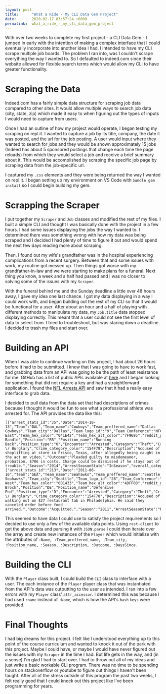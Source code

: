 ```yaml
---
layout: post
title:      "What a Ride - My CLI Data Gem Project"
date:       2020-02-17 03:57:24 +0000
permalink:  what_a_ride_-_my_cli_data_gem_project
---
```



With over two weeks to complete my first project - a CLI Data Gem - I jumped in early with the intention of making a complex interface that I could eventually incorporate into another idea I had. I intended to have my CLI scrape multiple job boards. The problem I ran into, was I couldn't scrape everything the way I wanted to. So I defaulted to indeed.com since their website allowed for flexible search terms which would allow my CLI to have greater functionality.

# Scraping the Data
Indeed.com has a fairly simple data structure for scraping job data compared to other sites. It would allow multiple ways to search job data (city, state, zip) which made it easy to when figuring out the types of inputs I would need to capture from users.

Once I had an outline of how my project would operate, I began testing my scraping on repl.it. I wanted to capture a job by its title, company, the date it was posted, and the url for the job posting. A user would input where they wanted to search for jobs and they would be shown approximately 15 jobs (Indeed has about 5 sponsored postings that change each time the page reloads) from which they would select a job and receive a brief summary about it. This would be accomplished by scraping the specific job page by scraping data from the job-specific url.

I captured my `.css` elements and they were being returned the way I wanted on repl.it. I began setting up my environment on VS Code with `bundle gem install` so I could begin building my gem. 

# Scrapping the Scraper
I put together my `Scraper` and `Job` classes and modified the rest of my files. I built a simple CLI and thought I was basically done with the project in a few hours. I had some issues displaying the jobs the way I wanted to. I determined there was something wrong with how my data was being scraped and I decided I had plenty of time to figure it out and would spend the next few days reading more about scraping.

Then, I found out my wife's grandfather was in the hospital experiencing complications from a recent surgery.  Between that and some issues with work, my routine got messed up. Then things got worse with my grandfather-in-law and we were starting to make plans for a funeral. Next thing you know, a week and a half had passed and I was no closer to solving some of the issues with my `Scraper`.

With the funeral behind me and the Sunday deadline a little over 48 hours away, I gave my idea one last chance. I got my data displaying in a way I could work with, and began building out the rest of my CLI so that it would be functional for a user. After about an hour and a half of playing with different methods to manipulate my data, my `Job.title` data stopped displaying correctly. This meant that a user could not see the first level of data to select from. I tried to troubleshoot, but was staring down a deadline. I decided to trash my files and start over.

# Building an API
When I was able to continue working on this project, I had about 26 hours before it had to be submitted. I knew that I was going to have to work fast, and grabbing data from an API was going to be the path of least resistance for me. GitHub has a list of public APIs available at [here](https://github.com/public-apis/public-apis) and I began looking for something that did not require a key and had a straightforward application. I found the [NFL Arrests API](http://nflarrest.com/api/) and saw that it had a really easy interface to grab data.

I decided to pull data from the data set that had descriptions of crimes because I thought it would be fun to see what a professional athlete was arrested for. The API provides the data like this:
```
[{"arrest_stats_id":"35","Date":"2014-10-13","Team":"DAL","Team_name":"Cowboys","Team_preffered_name":"Dallas Cowboys","Team_city":"Dallas","Team_logo_id":"9","Team_Conference":"NFC","Team_Division":"East","Team_Conference_Division":"NFC East","Team_hex_color":"041E42","Team_hex_alt_color":"7F9695","reddit_group_id":"5","Name":"Joseph Randle","Position":"RB","Position_name":"Running Back","Position_type":"O","Encounter":"Arrested","Category":"Theft","Crime_category":"Theft \/ Burglary","Crime_category_color":"154F78","Description":"Accused of shoplifting at store in Frisco, Texas, after allegedly being caught in the act on video.","Outcome":"Pleaded guilty to misdemeanor, probation, $706 in costs. Charge could be dismissed if he stays out of trouble.","Season":"2014","ArrestSeasonState":"InSeason","overall_category_id":"9","general_category_id":"9","legal_level_id":"1","resolution_category_id":"1","Year":"2014","Month":"10","Day":"13","Day_of_Week":"Monday","Day_of_Week_int":"2","YearToDate":"0","DaysSince":"1934","DaysToLastArrest":"8","DaysToLastCrimeArrest":"1215","DaysToLastTeamArrest":"629"},{"arrest_stats_id":"213","Date":"2011-06-16","Team":"SEA","Team_name":"Seahawks","Team_preffered_name":"Seattle Seahawks","Team_city":"Seattle","Team_logo_id":"28","Team_Conference":"NFC","Team_Division":"West","Team_Conference_Division":"NFC West","Team_hex_color":"001433","Team_hex_alt_color":"4DFF00","reddit_group_id":"1","Name":"Raheem Brock","Position":"DE","Position_name":"Defensive End","Position_type":"D","Encounter":"Arrested","Category":"Theft","Crime_category":"Theft \/ Burglary","Crime_category_color":"154F78","Description":"Accused of walking out on $27 restaurant tab in Philadelphia. He said they canceled order before food arrived.","Outcome":"Acquitted.","Season":"2011","ArrestSeasonState":"OffSeason","overall_category_id":"9","general_category_id":"9","legal_level_id":"1","resolution_category_id":"4","Year":"2011","Month":"6","Day":"16","Day_of_Week":"Thursday","Day_of_Week_int":"5","YearToDate":"0","DaysSince":"3149","DaysToLastArrest":"0","DaysToLastCrimeArrest":"25","DaysToLastTeamArrest":"215"}
```

This seemed to have data I could use to satisfy the project requirements so I decided to use only a few of the available data points. Using `rest-client` to get the above data and parsing it with `JSON.parse` I could then iterate over the array and create new instances of the `Player` which would initialize with the attributes of `:Name, :Team_preffered_name, :Team_city, :Position_name, :Season, :Description, :Outcome, :DaysSince`. 

# Building the CLI
With the `Player` class built, I could build the `CLI` class to interface with a user. The each instance of the `Player` player class that was instantiated from the API's data was outputting to the user as intended. I ran into a few errors with my `Player` class' `attr_accessor`. I determined this was because I had used `:name` instead of `:Name`, which is how the API's `hash` `keys` were provided.

# Final Thoughts
I had big dreams for this project. I felt like I understood everything up to this point of the course curriculum and wanted to knock it out of the park with this project. Maybe I could have, or maybe I would have never figured out the issues with my `Scraper` in the time I had. But life gets in the way, and (in a sense) I'm glad I had to start over. I had to throw out all of my ideas and just write a basic workable CLI program. There was no time to be spending hours on stackoverflow or youtube to figure out things I haven't been taught. After all of the stress outside of this program the past two weeks,  I felt really good that I could knock out this project like I've been programming for years. 
